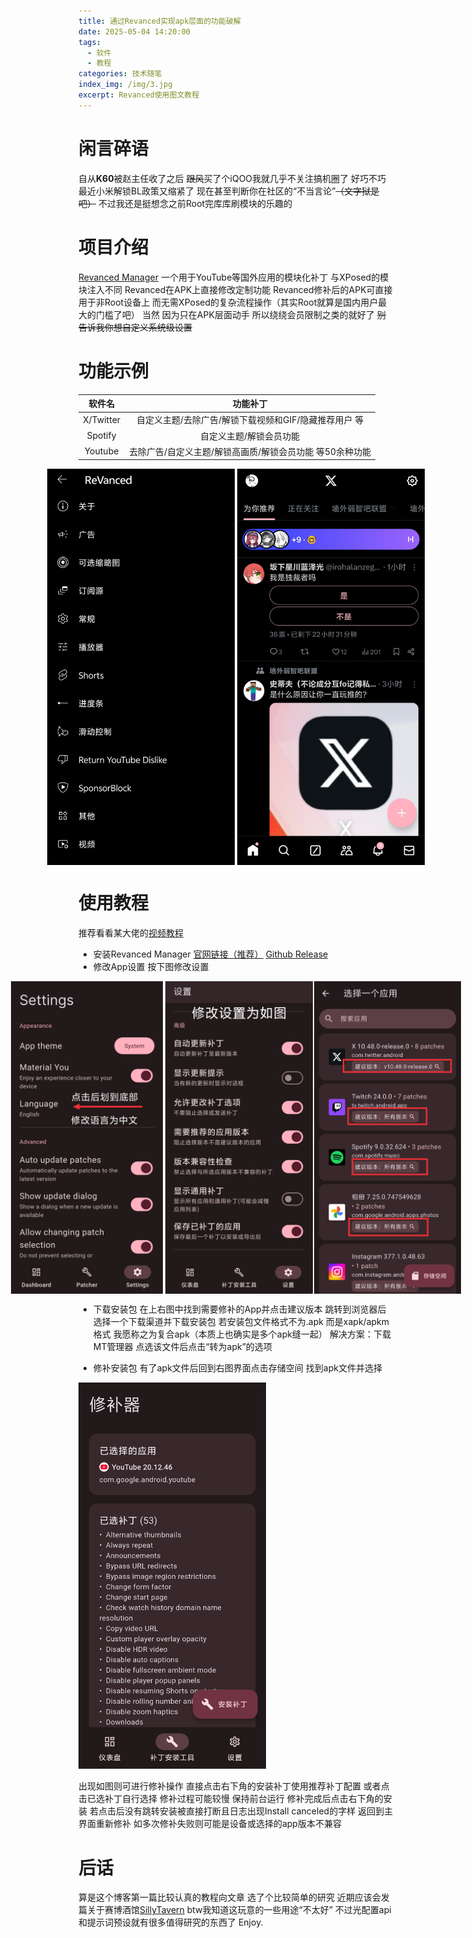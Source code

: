 ```yaml
---
title: 通过Revanced实现apk层面的功能破解
date: 2025-05-04 14:20:00
tags:
  - 软件
  - 教程
categories: 技术随笔
index_img: /img/3.jpg
excerpt: Revanced使用图文教程
---
```

# 闲言碎语
自从**K60**被赵主任收了之后
~~跟风~~买了个iQOO我就几乎不关注搞机圈了
好巧不巧 最近小米解锁BL政策又缩紧了
现在甚至判断你在社区的“不当言论”~~（文字狱是吧）~~
不过我还是挺想念之前Root完库库刷模块的乐趣的
# 项目介绍
[Revanced Manager](https://github.com/revanced/revanced-manager "Github仓库")
一个用于YouTube等国外应用的模块化补丁
与XPosed的模块注入不同 Revanced在APK上直接修改定制功能
Revanced修补后的APK可直接用于非Root设备上
而无需XPosed的复杂流程操作（其实Root就算是国内用户最大的门槛了吧）
当然 因为只在APK层面动手 所以绕绕会员限制之类的就好了
~~别告诉我你想自定义系统级设置~~

# 功能示例
| 软件名       | 功能补丁                            |
|:---------:|:-------------------------------:|
| X/Twitter | 自定义主题/去除广告/解锁下载视频和GIF/隐藏推荐用户 等|
| Spotify   | 自定义主题/解锁会员功能                    |
| Youtube   | 去除广告/自定义主题/解锁高画质/解锁会员功能 等50余种功能|
<div style="display: flex; justify-content: center; align-items: center; margin: 0 auto;">
  <img src="./通过Revanced实现apk层面的功能破解/1.jpg" alt="Youtube中的Revanced设置" style="width: 300px; height: auto; margin-right: 2px;">
  <img src="./通过Revanced实现apk层面的功能破解/2.jpg" alt="X的自定义主题" style="width: 300px; height: auto; margin-left: 2px;">
</div>

# 使用教程
推荐看看某大佬的[视频教程](https://www.bilibili.com/video/BV1Jp42117um/)

- 安装Revanced Manager
[官网链接（推荐）](https://revanced.app/download)
[Github Release](https://github.com/ReVanced/revanced-manager/releases/latest)
- 修改App设置
按下图修改设置

<div style="display: flex; justify-content: center; align-items: center; margin: 0 auto;">
  <img src="./通过Revanced实现apk层面的功能破解/3.jpg" alt="更改语言" style="width: auto; height: 500px; margin-right: 2px;">
  <img src="./通过Revanced实现apk层面的功能破解/4.jpg" alt="修改设置" style="width: auto; height: 500px; margin-left: 2px;">
  <img src="./通过Revanced实现apk层面的功能破解/5.jpg" style="width: auto; height: 500px; margin-left: 2px;">
</div>

- 下载安装包
在上右图中找到需要修补的App并点击建议版本
跳转到浏览器后选择一个下载渠道并下载安装包
若安装包文件格式不为.apk
而是xapk/apkm格式 我愿称之为复合apk（本质上也确实是多个apk缝一起）
解决方案：下载MT管理器 点选该文件后点击“转为apk”的选项

- 修补安装包
有了apk文件后回到右图界面点击存储空间 找到apk文件并选择

<img src="./通过Revanced实现apk层面的功能破解/6.png" style="width: 300px; height: auto;">

出现如图则可进行修补操作
直接点击右下角的安装补丁使用推荐补丁配置
或者点击已选补丁自行选择
修补过程可能较慢 保持前台运行 
修补完成后点击右下角的安装 若点击后没有跳转安装被直接打断且日志出现Install canceled的字样 返回到主界面重新修补 如多次修补失败则可能是设备或选择的app版本不兼容

# 后话
算是这个博客第一篇比较认真的教程向文章 选了个比较简单的研究 
近期应该会发篇关于赛博酒馆[SillyTavern](https://github.com/SillyTavern/SillyTavern)
btw我知道这玩意的一些用途“不太好” 不过光配置api和提示词预设就有很多值得研究的东西了
Enjoy.